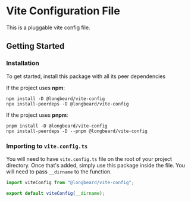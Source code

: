 # Vite Configuration File

This is a pluggable vite config file.

## Getting Started

### Installation

To get started, install this package with all its peer dependencies

If the project uses **npm**:

```shell
npm install -D @longbeard/vite-config
npx install-peerdeps -D @longbeard/vite-config
```

If the project uses **pnpm**:

```shell
pnpm install -D @longbeard/vite-config
npx install-peerdeps -D --pnpm @longbeard/vite-config
```

### Importing to `vite.config.ts`

You will need to have `vite.config.ts` file on the root of your project directory. Once that's added, simply use this package inside the file. You will need to pass `__dirname` to the function.

```ts
import viteConfig from "@longbeard/vite-config";

export default viteConfig(__dirname);
```
